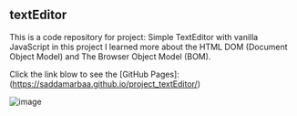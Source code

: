 ## textEditor
This is a code repository for project: Simple TextEditor with vanilla JavaScript 
in this project I learned more about the HTML DOM (Document Object Model) and The Browser Object Model (BOM).

Click the link blow to see the [GitHub Pages]: (https://saddamarbaa.github.io/project_textEditor/)

![image](https://user-images.githubusercontent.com/51326421/102085804-b7ac7700-3e49-11eb-8cd7-5277c7b35730.png)
